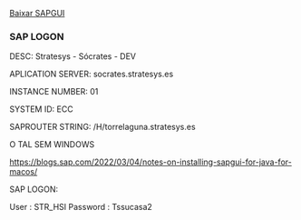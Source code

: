 [Baixar SAPGUI](https://we.tl/t-D7SbqYiZW4?utm_campaign=TRN_TDL_05&utm_source=sendgrid&utm_medium=email&trk=TRN_TDL_05)


### SAP LOGON

DESC: Stratesys - Sócrates - DEV

APLICATION SERVER: socrates.stratesys.es

INSTANCE NUMBER: 01

SYSTEM ID: ECC

SAPROUTER STRING: /H/torrelaguna.stratesys.es





O TAL SEM WINDOWS

https://blogs.sap.com/2022/03/04/notes-on-installing-sapgui-for-java-for-macos/



SAP LOGON:

 User : STR_HSI
 Password : Tssucasa2
